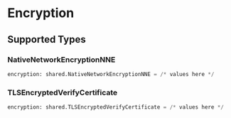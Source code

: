 # Encryption


## Supported Types

### NativeNetworkEncryptionNNE

```python
encryption: shared.NativeNetworkEncryptionNNE = /* values here */
```

### TLSEncryptedVerifyCertificate

```python
encryption: shared.TLSEncryptedVerifyCertificate = /* values here */
```

